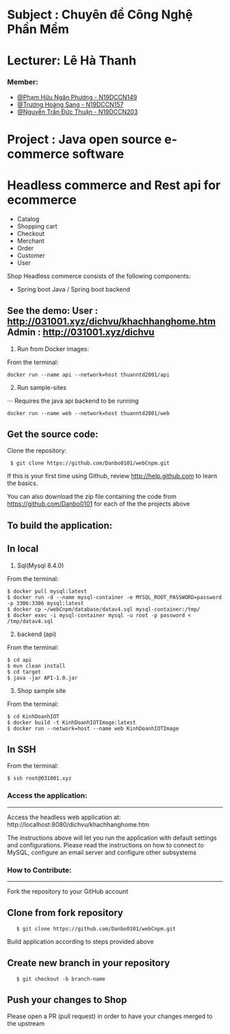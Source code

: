 
# Subject : Chuyên đề Công Nghệ Phần Mềm
# Lecturer: Lê Hà Thanh


### Member:

- [@Phạm Hữu Ngân Phương - N19DCCN149]()
- [@Trương Hoàng Sang - N19DCCN157]()
- [@Nguyễn Trần Đức Thuận - N19DCCN203]()


# Project : Java open source e-commerce software

#           Headless commerce and Rest api for ecommerce


- Catalog
- Shopping cart
- Checkout
- Merchant
- Order
- Customer
- User

Shop Headless commerce consists of the following components:

- Spring boot Java / Spring boot backend

See the demo: 
User : http://031001.xyz/dichvu/khachhanghome.htm
Admin : http://031001.xyz/dichvu
-------------------

1.  Run from Docker images:

From the terminal:

```
docker run --name api --network=host thuanntd2001/api
```
       
2. Run sample-sites

⋅⋅⋅ Requires the java api backend to be running

```
docker run --name web --network=host thuanntd2001/web
```

Get the source code:
-------------------
Clone the repository:
     
	 $ git clone https://github.com/Danbo0101/webCnpm.git


If this is your first time using Github, review http://help.github.com to learn the basics.

You can also download the zip file containing the code from https://github.com/Danbo0101 
for each of the the projects above

To build the application:
-------------------

In local
-------------------

1. Sql(Mysql 8.4.0)


From the terminal:

	$ docker pull mysql:latest
	$ docker run -d --name mysql-container -e MYSQL_ROOT_PASSWORD=password -p 3306:3306 mysql:latest
	$ docker cp ~/webCnpm/database/datav4.sql mysql-container:/tmp/
	$ docker exec -i mysql-container mysql -u root -p password < /tmp/datav4.sql


2. backend (api)


From the terminal:

	$ cd api
	$ mvn clean install
	$ cd target 
	$ java -jar API-1.0.jar

3. Shop sample site


From the terminal:

	$ cd KinhDoanhIOT
	$ docker build -t KinhDoanhIOTImage:latest
	$ docker run --network=host --name web KinhDoanhIOTImage


 In SSH
-------------------

From the terminal:

	$ ssh root@031001.xyz 
 



### Access the application:
-------------------

Access the headless web application at: http://localhost:8080/dichvu/khachhanghome.htm


The instructions above will let you run the application with default settings and configurations.
Please read the instructions on how to connect to MySQL, configure an email server and configure other subsystems


### How to Contribute:
-------------------
Fork the repository to your GitHub account

Clone from fork repository
-------------------

       $ git clone https://github.com/Danbo0101/webCnpm.git

Build application according to steps provided above

Create new branch in your repository
-------------------

	   $ git checkout -b branch-name


Push your changes to Shop
-------------------

Please open a PR (pull request) in order to have your changes merged to the upstream


